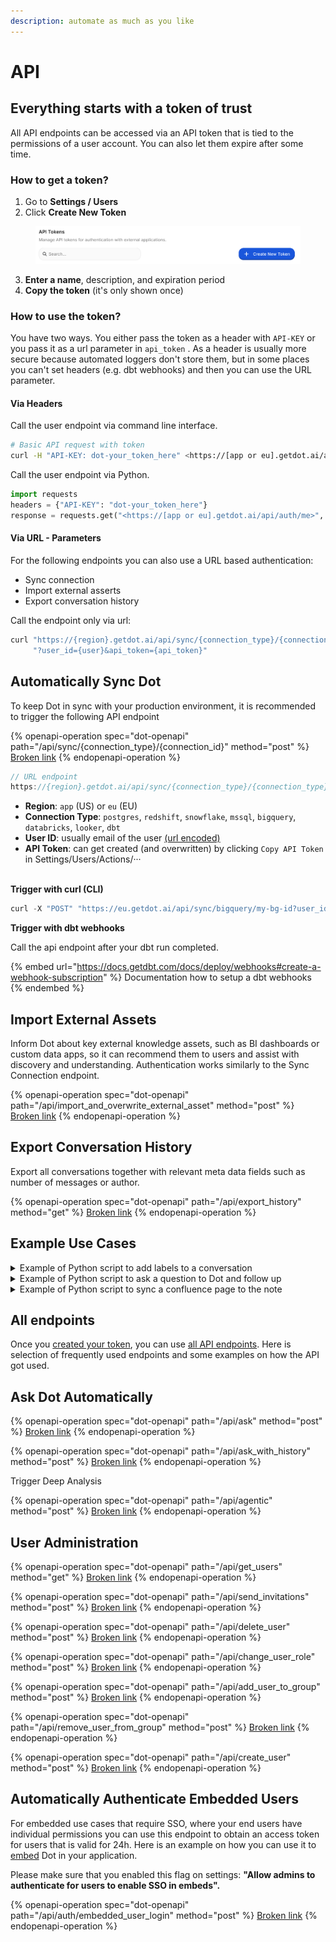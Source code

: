 ```yaml
---
description: automate as much as you like
---
```


# API

## Everything starts with a token of trust

All API endpoints can be accessed via an API token that is tied to the permissions of a user account. You can also let them expire after some time.

### How to get a token?

1. Go to **Settings / Users**
2. Click **Create New Token**

<figure><img src="../../.gitbook/assets/image (17).png" alt=""><figcaption></figcaption></figure>

3. **Enter a name**, description, and expiration period
4. **Copy the token** (it's only shown once)



### How to use the token?

You have two ways. You either pass the token as a header with `API-KEY` or you pass it as a url parameter  in `api_token` . As a header is usually more secure because automated loggers don't store them, but in some places you can't set headers (e.g. dbt webhooks) and then you can use the URL parameter.

#### Via Headers

Call the user endpoint via command line interface.

```bash
# Basic API request with token
curl -H "API-KEY: dot-your_token_here" <https://[app or eu].getdot.ai/api/auth/me>
```

Call the user endpoint via Python.

```python
import requests
headers = {"API-KEY": "dot-your_token_here"}
response = requests.get("<https://[app or eu].getdot.ai/api/auth/me>", headers=headers)
```

#### Via URL - Parameters

For the following endpoints you can also use a URL based authentication:

* Sync connection
* Import external asserts
* Export conversation history

Call the endpoint only via url:

```bash
curl "https://{region}.getdot.ai/api/sync/{connection_type}/{connection_type}" \
     "?user_id={user}&api_token={api_token}"
```





## Automatically Sync Dot

To keep Dot in sync with your production environment, it is recommended to trigger the following API endpoint

{% openapi-operation spec="dot-openapi" path="/api/sync/{connection_type}/{connection_id}" method="post" %}
[Broken link](broken-reference)
{% endopenapi-operation %}

```javascript
// URL endpoint
https://{region}.getdot.ai/api/sync/{connection_type}/{connection_type}?user_id={user}&api_token={api_token}
```

* **Region**: `app` (US)  or `eu` (EU)
* **Connection Type**: `postgres`, `redshift`, `snowflake`, `mssql`, `bigquery`, `databricks`, `looker`, `dbt`
* **User ID**: usually email of the user [(url encoded)](https://www.urlencoder.io/)
* **API Token**: can get created (and overwritten) by clicking `Copy API Token` in Settings/Users/Actions/···

\
**Trigger with curl (CLI)**

```javascript
curl -X "POST" "https://eu.getdot.ai/api/sync/bigquery/my-bg-id?user_id=sync_user%40contoso.com&api_token=dot-42673584be9724a21e1550336d6fe509f4a04207461ec9a926ca2a27cbd27fa0
```



**Trigger with dbt webhooks**

Call the api endpoint after your dbt run completed.

{% embed url="https://docs.getdbt.com/docs/deploy/webhooks#create-a-webhook-subscription" %}
Documentation how to setup a dbt webhooks
{% endembed %}







## Import External Assets

Inform Dot about key external knowledge assets, such as BI dashboards or custom data apps, so it can recommend them to users and assist with discovery and understanding. Authentication works similarly to the Sync Connection endpoint.

{% openapi-operation spec="dot-openapi" path="/api/import_and_overwrite_external_asset" method="post" %}
[Broken link](broken-reference)
{% endopenapi-operation %}



## Export Conversation History

Export all conversations together with relevant meta data fields such as number of messages or author.

{% openapi-operation spec="dot-openapi" path="/api/export_history" method="get" %}
[Broken link](broken-reference)
{% endopenapi-operation %}







## Example Use Cases

<details>

<summary>Example of Python script to add labels to a conversation</summary>

```python
import requests

# Configuration
BASE_URL = "https://app.getdot.ai"
ADD_LABEL_ENDPOINT = "/api/add_label_to_chat"

# Replace with your API token obtained from your account settings.
API_TOKEN = "dot-your_token_here"

# Chat details
CHAT_ID = "your_chat_id"
LABELS = ["your_label"]

def add_label_to_chat(chat_id, labels):
    """Add labels to a chat using token-based authentication."""
    headers = {
        "API-KEY": API_TOKEN,
        "Content-Type": "application/json"
    }
    data = {"chat_id": chat_id, "labels": labels}
    
    try:
        response = requests.post(f"{BASE_URL}{ADD_LABEL_ENDPOINT}", headers=headers, json=data)
        response.raise_for_status()
        print("Successfully added labels to chat.")
    except requests.exceptions.RequestException as e:
        print(f"Failed to add labels to chat: {e}")

def main():
    add_label_to_chat(CHAT_ID, LABELS)

if __name__ == "__main__":
    main()
```

</details>

<details>

<summary>Example of Python script to ask a question to Dot and follow up</summary>

```python
"""
Dot API Client Example

A minimal example showing how to interact with the Dot API to ask questions
about your data and follow up with additional questions in the same conversation.

The API flow has two main steps:
1. Send a question to Dot API (asynchronous processing)
2. Fetch the results when they're ready

This pattern applies to both initial questions and follow-up questions.

Usage:
    python3 test_api.py

Requirements:
    - Python 3.6+
    - requests library (pip install requests)
"""

import requests
import time
import uuid

# API Configuration
# Replace with your Dot API key from the Settings page
API_KEY = "dot-YOUR_API_KEY_HERE"  

# Replace with your Dot API endpoint
# For cloud: "https://app.getdot.ai/api" or "https://eu.getdot.ai/api"
BASE_URL = "https://app.getdot.ai/api"
HEADERS = {"API-KEY": API_KEY, "Content-Type": "application/json"}


def ask_question(question):
    """
    Send a question to Dot API and fetch results.
    
    Returns:
        tuple: (response_data, chat_id)
    """
    # Generate a unique chat ID for this conversation
    chat_id = str(uuid.uuid4())
    
    # Step 1: Send the initial question
    print(f"Asking question: '{question}'")
    ask_endpoint = f"{BASE_URL}/ask"
    ask_payload = {"messages": [{"role": "user", "content": question}], "chat_id": chat_id}
    
    response = requests.post(ask_endpoint, headers=HEADERS, json=ask_payload)
    response.raise_for_status()
    
    # Step 2: Fetch the results
    print("Fetching results...")
    results_endpoint = f"{BASE_URL}/c2/{chat_id}"
    time.sleep(2)  # Brief pause to let processing complete
    
    result_response = requests.get(results_endpoint, headers=HEADERS)
    result_response.raise_for_status()
    
    return result_response.json(), chat_id


def ask_follow_up(question, chat_id):
    """
    Send a follow-up question using the same chat session.
    
    Returns:
        dict: Updated conversation with the answer
    """
    # Step 1: Send the follow-up question
    print(f"Asking follow-up: '{question}'")
    endpoint = f"{BASE_URL}/ask_with_history"
    payload = {"new_message": {"role": "user", "content": question}, "chat_id": chat_id}
    
    response = requests.post(endpoint, headers=HEADERS, json=payload)
    response.raise_for_status()
    
    # Step 2: Fetch the updated results
    print("Fetching updated results...")
    results_endpoint = f"{BASE_URL}/c2/{chat_id}"
    time.sleep(2)  # Brief pause to let processing complete
    
    result_response = requests.get(results_endpoint, headers=HEADERS)
    result_response.raise_for_status()
    
    return result_response.json()


def print_response(response):
    """
    Print the important parts of the response.
    
    This extracts the answer text from the conversation history.
    The API returns the full conversation, so we need to find
    the last assistant message to get the most recent answer.
    """
    if not response:
        print("No response received")
        return
        
    # For chat history responses, get the last assistant message (the answer)
    if "messages" in response and len(response["messages"]) > 0:
        messages = response["messages"]
        # Find the last assistant message
        assistant_messages = [m for m in messages if m.get("role") == "assistant"]
        if assistant_messages:
            last_message = assistant_messages[-1]
            
            # Print the explanation if available
            if "explanation" in last_message and last_message["explanation"]:
                print("\n=== ANSWER ===")
                print(last_message["explanation"])
                print("\n")
                
            # You can uncomment this to see all available fields
            # print("Available fields:", list(last_message.keys()))


def main():
    """
    Demonstrate the Dot API conversation flow.
    
    This shows a complete conversation with:
    1. An initial question
    2. A follow-up question using the same conversation context
    """
    try:
        # Ask an initial question
        initial_question = "What were our total sales last month?"
        try:
            user_input = input("Enter your question: ")
            if user_input.strip():
                initial_question = user_input
        except EOFError:
            print(f"Using default question: '{initial_question}'")
        
        # Step 1: Send the initial question and get response
        response, chat_id = ask_question(initial_question)
        print_response(response)
        print(f"Chat ID: {chat_id} (save this if you want to continue the conversation later)")
        
        # Ask a follow-up question in the same conversation
        follow_up = "How does that compare to the previous month?"
        try:
            user_input = input("Enter a follow-up question: ")
            if user_input.strip():
                follow_up = user_input
        except EOFError:
            print(f"Using default follow-up: '{follow_up}'")
        
        # Step 2: Send the follow-up question using the same chat_id
        follow_up_response = ask_follow_up(follow_up, chat_id)
        print_response(follow_up_response)
        
        print("Conversation complete! You can continue by using the same chat_id.")
        
    except Exception as e:
        print(f"Error: {e}")
        import traceback
        traceback.print_exc()


if __name__ == "__main__":
    main()
```

</details>

<details>

<summary>Example of Python script to sync a confluence page to the note</summary>

```python
import os, re, requests, markdownify

# ---------- 1)  Confluence ----------------------------------------------------
ATL_SITE  = "https://<your-site>.atlassian.net/wiki"
PAGE_ID   = "<confluence_page_id>"
ATL_AUTH  = (os.getenv("ATLASSIAN_EMAIL"), os.getenv("ATLASSIAN_API_TOKEN"))

r = requests.get(
    f"{ATL_SITE}/rest/api/content/{PAGE_ID}?expand=body.storage",
    auth=ATL_AUTH,
)
r.raise_for_status()
html = r.json()["body"]["storage"]["value"]
md   = markdownify.markdownify(html, heading_style="ATX")
page_url = f"{ATL_SITE}/pages/{PAGE_ID}"

# ---------- 2)  Dot – read org & note ----------------------------------------
DOT_BASE = "https://eu.getdot.ai/api"   # or https://app.getdot.ai/api for US
HEADERS  = {"API-KEY": os.getenv("DOT_API_KEY")}

org  = requests.get(f"{DOT_BASE}/org", headers=HEADERS).json()   # org has id & note
note = org.get("note") or ""
org_id = org["id"]

# ---------- 3)  insert / replace the <faq> block ------------------------------
new_faq = f'<faq confluence_page_url="{page_url}">\n\n{md}\n\n</faq>'
note    = re.sub(r"<faq[^>]*>.*?</faq>", new_faq, note, flags=re.I|re.S) \
          if "<faq" in note.lower() else f"{note.rstrip()}\n\n{new_faq}"

# ---------- 4)  Dot – save the updated note -----------------------------------
payload = {"org_id": org_id, "note": note}
requests.post(f"{DOT_BASE}/save_note", headers=HEADERS, json=payload).raise_for_status()

print("✅  org‑note updated")
```

</details>



## All endpoints

Once you [created your token](api.md#everything-starts-with-a-token-of-trust), you can use [all API endpoints](https://test.getdot.ai/redoc). Here is selection of frequently used endpoints and some examples on how the API got used.



## Ask Dot Automatically

{% openapi-operation spec="dot-openapi" path="/api/ask" method="post" %}
[Broken link](broken-reference)
{% endopenapi-operation %}

{% openapi-operation spec="dot-openapi" path="/api/ask_with_history" method="post" %}
[Broken link](broken-reference)
{% endopenapi-operation %}

Trigger Deep Analysis

{% openapi-operation spec="dot-openapi" path="/api/agentic" method="post" %}
[Broken link](broken-reference)
{% endopenapi-operation %}



## User Administration

{% openapi-operation spec="dot-openapi" path="/api/get_users" method="get" %}
[Broken link](broken-reference)
{% endopenapi-operation %}

{% openapi-operation spec="dot-openapi" path="/api/send_invitations" method="post" %}
[Broken link](broken-reference)
{% endopenapi-operation %}

{% openapi-operation spec="dot-openapi" path="/api/delete_user" method="post" %}
[Broken link](broken-reference)
{% endopenapi-operation %}

{% openapi-operation spec="dot-openapi" path="/api/change_user_role" method="post" %}
[Broken link](broken-reference)
{% endopenapi-operation %}

{% openapi-operation spec="dot-openapi" path="/api/add_user_to_group" method="post" %}
[Broken link](broken-reference)
{% endopenapi-operation %}

{% openapi-operation spec="dot-openapi" path="/api/remove_user_from_group" method="post" %}
[Broken link](broken-reference)
{% endopenapi-operation %}

{% openapi-operation spec="dot-openapi" path="/api/create_user" method="post" %}
[Broken link](broken-reference)
{% endopenapi-operation %}

## Automatically Authenticate Embedded Users

For embedded use cases that require SSO, where your end users have individual permissions you can use this endpoint to obtain an access token for users that is valid for 24h. Here is an example on how you can use it to [embed](embed.md) Dot in your application.&#x20;

Please make sure that you enabled this flag on settings: **"Allow admins to authenticate for users to enable SSO in embeds".**

{% openapi-operation spec="dot-openapi" path="/api/auth/embedded_user_login" method="post" %}
[Broken link](broken-reference)
{% endopenapi-operation %}



